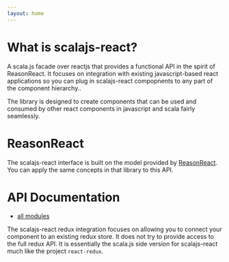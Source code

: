 ```yaml
---
layout: home
---
```

# What is scalajs-react?

A scala.js facade over reactjs that provides a functional API in the spirit of ReasonReact. It focuses on integration with existing javascript-based react applications so you can plug in scalajs-react compopnents to any part of the component hierarchy..

The library is designed to create components that can be used and consumed by other react components in javascript and scala fairly seamlessly.

# ReasonReact
The scalajs-react interface is built on the model provided by [ReasonReact](https://reasonml.github.io/reason-react). You can apply the same concepts in that library to this API.

# API Documentation

* [all modules](api/ttg/react)

The scalajs-react redux integration focuses on allowing you to connect your component to an existing redux store. It does not try to provide access to the full redux API. It is essentially the scala.js side version for scalajs-react much like the project `react-redux`.

